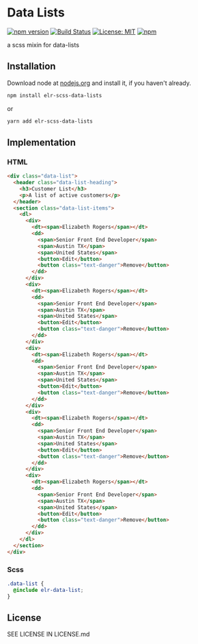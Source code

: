 # Data Lists

[![npm version](http://img.shields.io/npm/v/elr-scss-data-lists.svg)](https://www.npmjs.org/package/elr-scss-data-lists)
[![Build Status](https://github.com/elr-scss-data-lists/workflows/CI/badge.svg)](https://github.com/elr-scss-data-lists/actions?workflow=CI)
[![License: MIT](https://img.shields.io/badge/License-MIT-yellow.svg)](https://opensource.org/licenses/MIT)
[![npm](https://img.shields.io/npm/dm/elr-scss-data-lists.svg?style=flat)](https://npmjs.com/package/elr-scss-data-lists)

a scss mixin for data-lists

## Installation

Download node at [nodejs.org](http://nodejs.org) and install it, if you haven't already.

```sh
npm install elr-scss-data-lists
```

or

```sh
yarn add elr-scss-data-lists
```

## Implementation

### HTML

```html
<div class="data-list">
  <header class="data-list-heading">
    <h3>Customer List</h3>
    <p>A list of active customers</p>
  </header>
  <section class="data-list-items">
    <dl>
      <div>
        <dt><span>Elizabeth Rogers</span></dt>
        <dd>
          <span>Senior Front End Developer</span>
          <span>Austin TX</span>
          <span>United States</span>
          <button>Edit</button>
          <button class="text-danger">Remove</button>
        </dd>
      </div>
      <div>
        <dt><span>Elizabeth Rogers</span></dt>
        <dd>
          <span>Senior Front End Developer</span>
          <span>Austin TX</span>
          <span>United States</span>
          <button>Edit</button>
          <button class="text-danger">Remove</button>
        </dd>
      </div>
      <div>
        <dt><span>Elizabeth Rogers</span></dt>
        <dd>
          <span>Senior Front End Developer</span>
          <span>Austin TX</span>
          <span>United States</span>
          <button>Edit</button>
          <button class="text-danger">Remove</button>
        </dd>
      </div>
      <div>
        <dt><span>Elizabeth Rogers</span></dt>
        <dd>
          <span>Senior Front End Developer</span>
          <span>Austin TX</span>
          <span>United States</span>
          <button>Edit</button>
          <button class="text-danger">Remove</button>
        </dd>
      </div>
      <div>
        <dt><span>Elizabeth Rogers</span></dt>
        <dd>
          <span>Senior Front End Developer</span>
          <span>Austin TX</span>
          <span>United States</span>
          <button>Edit</button>
          <button class="text-danger">Remove</button>
        </dd>
      </div>
    </dl>
  </section>
</div>
```

### Scss

```scss
.data-list {
  @include elr-data-list;
}
```

## License

SEE LICENSE IN LICENSE.md
